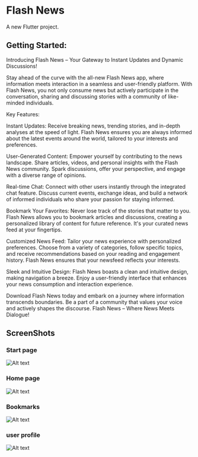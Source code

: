 # Flash News

A new Flutter project.

## Getting Started:

Introducing Flash News – Your Gateway to Instant Updates and Dynamic Discussions!

Stay ahead of the curve with the all-new Flash News app, where information meets interaction in a seamless and user-friendly platform. With Flash News, you not only consume news but actively participate in the conversation, sharing and discussing stories with a community of like-minded individuals.

Key Features:

Instant Updates:
Receive breaking news, trending stories, and in-depth analyses at the speed of light. Flash News ensures you are always informed about the latest events around the world, tailored to your interests and preferences.

User-Generated Content:
Empower yourself by contributing to the news landscape. Share articles, videos, and personal insights with the Flash News community. Spark discussions, offer your perspective, and engage with a diverse range of opinions.

Real-time Chat:
Connect with other users instantly through the integrated chat feature. Discuss current events, exchange ideas, and build a network of informed individuals who share your passion for staying informed.

Bookmark Your Favorites:
Never lose track of the stories that matter to you. Flash News allows you to bookmark articles and discussions, creating a personalized library of content for future reference. It's your curated news feed at your fingertips.

Customized News Feed:
Tailor your news experience with personalized preferences. Choose from a variety of categories, follow specific topics, and receive recommendations based on your reading and engagement history. Flash News ensures that your newsfeed reflects your interests.



Sleek and Intuitive Design:
Flash News boasts a clean and intuitive design, making navigation a breeze. Enjoy a user-friendly interface that enhances your news consumption and interaction experience.

Download Flash News today and embark on a journey where information transcends boundaries. Be a part of a community that values your voice and actively shapes the discourse. Flash News – Where News Meets Dialogue!


## ScreenShots 

### Start page
![Alt text](Screenshot_1700296636.png)
### Home page 
![Alt text](Screenshot_1700296655.png)
### Bookmarks
![Alt text](Screenshot_1700296676.png)
### user profile 
![Alt text](Screenshot_1700296688.png)
